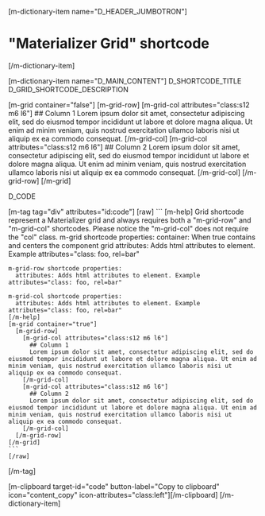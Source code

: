 [m-dictionary-item name="D_HEADER_JUMBOTRON"]
  # "Materializer Grid" shortcode
[/m-dictionary-item]

[m-dictionary-item name="D_MAIN_CONTENT"]
  D_SHORTCODE_TITLE
  D_GRID_SHORTCODE_DESCRIPTION
  
  [m-grid container="false"]
    [m-grid-row]
      [m-grid-col attributes="class:s12 m6 l6"]
        ## Column 1
        Lorem ipsum dolor sit amet, consectetur adipiscing elit, sed do eiusmod tempor incididunt ut labore et dolore magna aliqua. Ut enim ad minim veniam, quis nostrud exercitation ullamco laboris nisi ut aliquip ex ea commodo consequat.
      [/m-grid-col]
      [m-grid-col attributes="class:s12 m6 l6"]
        ## Column 2
        Lorem ipsum dolor sit amet, consectetur adipiscing elit, sed do eiusmod tempor incididunt ut labore et dolore magna aliqua. Ut enim ad minim veniam, quis nostrud exercitation ullamco laboris nisi ut aliquip ex ea commodo consequat.
      [/m-grid-col]
    [/m-grid-row]
  [/m-grid]  

  D_CODE

  [m-tag tag="div" attributes="id:code"]
    [raw]
    ```
    [m-help]
     Grid shortcode represent a Materializer grid and always requires both a "m-grid-row" and "m-grid-col" shortcodes. Please notice the "m-grid-col" does not require the "col" class.
    m-grid shortcode properties:
      container: When true contains and centers the component grid
      attributes: Adds html attributes to element. Example attributes="class: foo, rel=bar"

    m-grid-row shortcode properties:
      attributes: Adds html attributes to element. Example attributes="class: foo, rel=bar"

    m-grid-col shortcode properties:
      attributes: Adds html attributes to element. Example attributes="class: foo, rel=bar"
    [/m-help]
    [m-grid container="true"]
      [m-grid-row]
        [m-grid-col attributes="class:s12 m6 l6"]
          ## Column 1
          Lorem ipsum dolor sit amet, consectetur adipiscing elit, sed do eiusmod tempor incididunt ut labore et dolore magna aliqua. Ut enim ad minim veniam, quis nostrud exercitation ullamco laboris nisi ut aliquip ex ea commodo consequat.
        [/m-grid-col]
        [m-grid-col attributes="class:s12 m6 l6"]
          ## Column 2
          Lorem ipsum dolor sit amet, consectetur adipiscing elit, sed do eiusmod tempor incididunt ut labore et dolore magna aliqua. Ut enim ad minim veniam, quis nostrud exercitation ullamco laboris nisi ut aliquip ex ea commodo consequat.
        [/m-grid-col]
      [/m-grid-row]
    [/m-grid]    
    ```
    [/raw]
  [/m-tag]  

  [m-clipboard target-id="code" button-label="Copy to clipboard" icon="content_copy" icon-attributes="class:left"][/m-clipboard]
[/m-dictionary-item]
